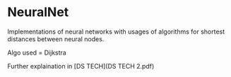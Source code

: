 # NeuralNet

Implementations of neural networks with usages of algorithms for shortest distances between neural nodes.

Algo used = Dijkstra

Further explaination in [DS TECH](DS TECH 2.pdf)
